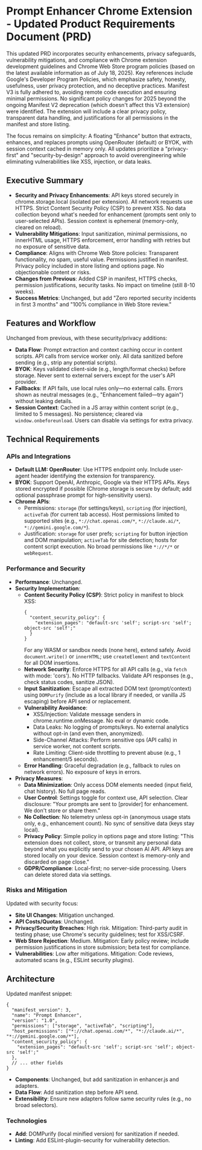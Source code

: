 # Prompt Enhancer Chrome Extension - Updated Product Requirements Document (PRD)

This updated PRD incorporates security enhancements, privacy safeguards, vulnerability mitigations, and compliance with Chrome extension development guidelines and Chrome Web Store program policies (based on the latest available information as of July 18, 2025). Key references include Google's Developer Program Policies, which emphasize safety, honesty, usefulness, user privacy protection, and no deceptive practices. Manifest V3 is fully adhered to, avoiding remote code execution and ensuring minimal permissions. No significant policy changes for 2025 beyond the ongoing Manifest V2 deprecation (which doesn't affect this V3 extension) were identified. The extension will include a clear privacy policy, transparent data handling, and justifications for all permissions in the manifest and store listing.

The focus remains on simplicity: A floating "Enhance" button that extracts, enhances, and replaces prompts using OpenRouter (default) or BYOK, with session context cached in memory only. All updates prioritize a "privacy-first" and "security-by-design" approach to avoid overengineering while eliminating vulnerabilities like XSS, injection, or data leaks.

## Executive Summary
- **Security and Privacy Enhancements**: API keys stored securely in chrome.storage.local (isolated per extension). All network requests use HTTPS. Strict Content Security Policy (CSP) to prevent XSS. No data collection beyond what's needed for enhancement (prompts sent only to user-selected APIs). Session context is ephemeral (memory-only, cleared on reload).
- **Vulnerability Mitigations**: Input sanitization, minimal permissions, no innerHTML usage, HTTPS enforcement, error handling with retries but no exposure of sensitive data.
- **Compliance**: Aligns with Chrome Web Store policies: Transparent functionality, no spam, useful value. Permissions justified in manifest. Privacy policy included in store listing and options page. No objectionable content or risks.
- **Changes from Previous**: Added CSP in manifest, HTTPS checks, permission justifications, security tasks. No impact on timeline (still 8-10 weeks).
- **Success Metrics**: Unchanged, but add "Zero reported security incidents in first 3 months" and "100% compliance in Web Store review."

## Features and Workflow
Unchanged from previous, with these security/privacy additions:
- **Data Flow**: Prompt extraction and context caching occur in content scripts. API calls from service worker only. All data sanitized before sending (e.g., strip any potential scripts).
- **BYOK**: Keys validated client-side (e.g., length/format checks) before storage. Never sent to external servers except for the user's API provider.
- **Fallbacks**: If API fails, use local rules only—no external calls. Errors shown as neutral messages (e.g., "Enhancement failed—try again") without leaking details.
- **Session Context**: Cached in a JS array within content script (e.g., limited to 5 messages). No persistence; cleared via `window.onbeforeunload`. Users can disable via settings for extra privacy.

## Technical Requirements
### APIs and Integrations
- **Default LLM: OpenRouter**: Use HTTPS endpoint only. Include user-agent header identifying the extension for transparency.
- **BYOK**: Support OpenAI, Anthropic, Google via their HTTPS APIs. Keys stored encrypted if possible (Chrome storage is secure by default; add optional passphrase prompt for high-sensitivity users).
- **Chrome APIs**: 
  - Permissions: `storage` (for settings/keys), `scripting` (for injection), `activeTab` (for current tab access). Host permissions limited to supported sites (e.g., `*://chat.openai.com/*`, `*://claude.ai/*`, `*://gemini.google.com/*`).
  - Justification: `storage` for user prefs; `scripting` for button injection and DOM manipulation; `activeTab` for site detection; hosts for content script execution. No broad permissions like `*://*/*` or `webRequest`.

### Performance and Security
- **Performance**: Unchanged.
- **Security Implementation**:
  - **Content Security Policy (CSP)**: Strict policy in manifest to block XSS:
    ```
    {
      "content_security_policy": {
        "extension_pages": "default-src 'self'; script-src 'self'; object-src 'self';"
      }
    }
    ```
    For any WASM or sandbox needs (none here), extend safely. Avoid `document.write()` or `innerHTML`; use `createElement` and `textContent` for all DOM insertions.
  - **Network Security**: Enforce HTTPS for all API calls (e.g., via `fetch` with mode: 'cors'). No HTTP fallbacks. Validate API responses (e.g., check status codes, sanitize JSON).
  - **Input Sanitization**: Escape all extracted DOM text (prompt/context) using `DOMPurify` (include as a local library if needed, or vanilla JS escaping) before API send or replacement.
  - **Vulnerability Avoidance**:
    - XSS/Injection: Validate message senders in chrome.runtime.onMessage. No eval or dynamic code.
    - Data Leaks: No logging of prompts/keys. No external analytics without opt-in (and even then, anonymized).
    - Side-Channel Attacks: Perform sensitive ops (API calls) in service worker, not content scripts.
    - Rate Limiting: Client-side throttling to prevent abuse (e.g., 1 enhancement/5 seconds).
  - **Error Handling**: Graceful degradation (e.g., fallback to rules on network errors). No exposure of keys in errors.
- **Privacy Measures**:
  - **Data Minimization**: Only access DOM elements needed (input field, chat history). No full page reads.
  - **User Control**: Settings toggle for context use, API selection. Clear disclosure: "Your prompts are sent to [provider] for enhancement. We don't store or share them."
  - **No Collection**: No telemetry unless opt-in (anonymous usage stats only, e.g., enhancement count). No sync of sensitive data (keys stay local).
  - **Privacy Policy**: Simple policy in options page and store listing: "This extension does not collect, store, or transmit any personal data beyond what you explicitly send to your chosen AI API. API keys are stored locally on your device. Session context is memory-only and discarded on page close."
  - **GDPR/Compliance**: Local-first; no server-side processing. Users can delete stored data via settings.

### Risks and Mitigation
Updated with security focus:
- **Site UI Changes**: Mitigation unchanged.
- **API Costs/Quotas**: Unchanged.
- **Privacy/Security Breaches**: High risk. Mitigation: Third-party audit in testing phase; use Chrome's security guidelines; test for XSS/CSRF.
- **Web Store Rejection**: Medium. Mitigation: Early policy review; include permission justifications in store submission; beta test for compliance.
- **Vulnerabilities**: Low after mitigations. Mitigation: Code reviews, automated scans (e.g., ESLint security plugins).

## Architecture
Updated manifest snippet:
```
{
  "manifest_version": 3,
  "name": "Prompt Enhancer",
  "version": "1.0",
  "permissions": ["storage", "activeTab", "scripting"],
  "host_permissions": ["*://chat.openai.com/*", "*://claude.ai/*", "*://gemini.google.com/*"],
  "content_security_policy": {
    "extension_pages": "default-src 'self'; script-src 'self'; object-src 'self';"
  },
  // ... other fields
}
```
- **Components**: Unchanged, but add sanitization in enhancer.js and adapters.
- **Data Flow**: Add sanitization step before API send.
- **Extensibility**: Ensure new adapters follow same security rules (e.g., no broad selectors).

### Technologies
- **Add**: DOMPurify (local minified version) for sanitization if needed.
- **Linting**: Add ESLint-plugin-security for vulnerability detection.